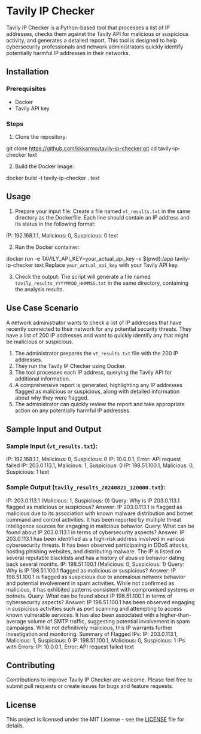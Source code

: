 # Tavily IP Checker

Tavily IP Checker is a Python-based tool that processes a list of IP addresses, checks them against the Tavily API for malicious or suspicious activity, and generates a detailed report. This tool is designed to help cybersecurity professionals and network administrators quickly identify potentially harmful IP addresses in their networks.

## Installation

### Prerequisites
- Docker
- Tavily API key

### Steps
1. Clone the repository:

git clone https://github.com/kkkarmo/tavily-ip-checker.git
cd tavily-ip-checker
text

2. Build the Docker image:

docker build -t tavily-ip-checker .
text

## Usage

1. Prepare your input file:
Create a file named `vt_results.txt` in the same directory as the Dockerfile. Each line should contain an IP address and its status in the following format:

IP: 192.168.1.1, Malicious: 0, Suspicious: 0
text

2. Run the Docker container:

docker run -e TAVILY_API_KEY=your_actual_api_key -v $(pwd):/app tavily-ip-checker
text
Replace `your_actual_api_key` with your Tavily API key.

3. Check the output:
The script will generate a file named `tavily_results_YYYYMMDD_HHMMSS.txt` in the same directory, containing the analysis results.

## Use Case Scenario

A network administrator wants to check a list of IP addresses that have recently connected to their network for any potential security threats. They have a list of 200 IP addresses and want to quickly identify any that might be malicious or suspicious.

1. The administrator prepares the `vt_results.txt` file with the 200 IP addresses.
2. They run the Tavily IP Checker using Docker.
3. The tool processes each IP address, querying the Tavily API for additional information.
4. A comprehensive report is generated, highlighting any IP addresses flagged as malicious or suspicious, along with detailed information about why they were flagged.
5. The administrator can quickly review the report and take appropriate action on any potentially harmful IP addresses.

## Sample Input and Output

### Sample Input (`vt_results.txt`):

IP: 192.168.1.1, Malicious: 0, Suspicious: 0
IP: 10.0.0.1, Error: API request failed
IP: 203.0.113.1, Malicious: 1, Suspicious: 0
IP: 198.51.100.1, Malicious: 0, Suspicious: 1
text

### Sample Output (`tavily_results_20240821_120000.txt`):

IP: 203.0.113.1 (Malicious: 1, Suspicious: 0)
Query: Why is IP 203.0.113.1 flagged as malicious or suspicious?
Answer: IP 203.0.113.1 is flagged as malicious due to its association with known malware distribution and botnet command and control activities. It has been reported by multiple threat intelligence sources for engaging in malicious behavior.
Query: What can be found about IP 203.0.113.1 in terms of cybersecurity aspects?
Answer: IP 203.0.113.1 has been identified as a high-risk address involved in various cybersecurity threats. It has been observed participating in DDoS attacks, hosting phishing websites, and distributing malware. The IP is listed on several reputable blacklists and has a history of abusive behavior dating back several months. IP: 198.51.100.1 (Malicious: 0, Suspicious: 1)
Query: Why is IP 198.51.100.1 flagged as malicious or suspicious?
Answer: IP 198.51.100.1 is flagged as suspicious due to anomalous network behavior and potential involvement in spam activities. While not confirmed as malicious, it has exhibited patterns consistent with compromised systems or botnets.
Query: What can be found about IP 198.51.100.1 in terms of cybersecurity aspects?
Answer: IP 198.51.100.1 has been observed engaging in suspicious activities such as port scanning and attempting to access known vulnerable services. It has also been associated with a higher-than-average volume of SMTP traffic, suggesting potential involvement in spam campaigns. While not definitively malicious, this IP warrants further investigation and monitoring. Summary of Flagged IPs:
IP: 203.0.113.1, Malicious: 1, Suspicious: 0
IP: 198.51.100.1, Malicious: 0, Suspicious: 1
IPs with Errors:
IP: 10.0.0.1, Error: API request failed
text

## Contributing

Contributions to improve Tavily IP Checker are welcome. Please feel free to submit pull requests or create issues for bugs and feature requests.

## License

This project is licensed under the MIT License - see the [LICENSE](LICENSE) file for details.

